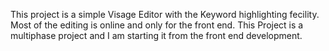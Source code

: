 This project is a simple Visage Editor with the Keyword highlighting fecility. Most of the editing is online and only for the front end. 
This Project is a multiphase project and I am starting it from the front end development.